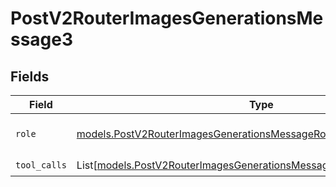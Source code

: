 # PostV2RouterImagesGenerationsMessage3


## Fields

| Field                                                                                                                                            | Type                                                                                                                                             | Required                                                                                                                                         | Description                                                                                                                                      |
| ------------------------------------------------------------------------------------------------------------------------------------------------ | ------------------------------------------------------------------------------------------------------------------------------------------------ | ------------------------------------------------------------------------------------------------------------------------------------------------ | ------------------------------------------------------------------------------------------------------------------------------------------------ |
| `role`                                                                                                                                           | [models.PostV2RouterImagesGenerationsMessageRouterImagesResponseRole](../models/postv2routerimagesgenerationsmessagerouterimagesresponserole.md) | :heavy_check_mark:                                                                                                                               | The role of the prompt message                                                                                                                   |
| `tool_calls`                                                                                                                                     | List[[models.PostV2RouterImagesGenerationsMessageToolCalls](../models/postv2routerimagesgenerationsmessagetoolcalls.md)]                         | :heavy_check_mark:                                                                                                                               | N/A                                                                                                                                              |
